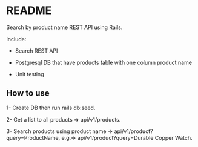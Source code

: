# README

Search by product name REST API using Rails.

Include:

* Search REST API

* Postgresql DB that have products table with one column product name

* Unit testing

## How to use

1- Create DB then run rails db:seed.

2- Get a list to all products => api/v1/products.

3- Search products using product name => api/v1/product?query=ProductName, 
e.g.=> api/v1/product?query=Durable Copper Watch.

